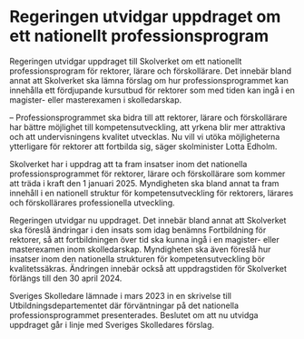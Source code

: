 # Regeringen utvidgar uppdraget om ett nationellt professionsprogram

Regeringen utvidgar uppdraget till Skolverket om ett nationellt professionsprogram för rektorer, lärare och förskollärare. Det innebär bland annat att Skolverket ska lämna förslag om hur professionsprogrammet kan innehålla ett fördjupande kursutbud för rektorer som med tiden kan ingå i en magister- eller masterexamen i skolledarskap.

– Professionsprogrammet ska bidra till att rektorer, lärare och förskollärare har bättre möjlighet till kompetensutveckling, att yrkena blir mer attraktiva och att undervisningens kvalitet utvecklas. Nu vill vi utöka möjligheterna ytterligare för rektorer att fortbilda sig, säger skolminister Lotta Edholm.

Skolverket har i uppdrag att ta fram insatser inom det natio­nella professionsprogrammet för rektorer, lärare och förskollärare som kommer att träda i kraft den 1 januari 2025. Myndigheten ska bland annat ta fram innehåll i en nationell struktur för kompetensutveckling för rektorers, lärares och förskollärares professionella utveckling.

Regeringen utvidgar nu uppdraget. Det innebär bland annat att Skolverket ska föreslå ändringar i den insats som idag benämns Fortbildning för rektorer, så att fortbildningen över tid ska kunna ingå i en magister- eller masterexamen inom skolledarskap. Myndigheten ska även föreslå hur insatser inom den nationella strukturen för kompetensutveckling bör kvalitetssäkras. Ändringen innebär också att upp­dragstiden för Skolverket förlängs till den 30 april 2024.

Sveriges Skolledare lämnade i mars 2023 in en skrivelse till Utbildningsdepartementet där förväntningar på det nationella professionsprogrammet presenterades. Beslutet om att nu utvidga uppdraget går i linje med Sveriges Skolledares förslag.
